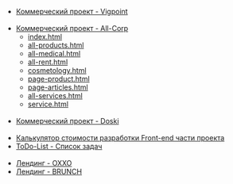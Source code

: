 <body>
    <ul> <!--Список-->
        <li><a href="https://denis-snitko.github.io/vigpoint/" target="_blank">Коммерческий проект - Vigpoint</a></li>
		<br>
        <li><a href="https://denis-snitko.github.io/all-corp/" target="_blank">Коммерческий проект - All-Corp</a>
			<ul>
				<li><a href="https://denis-snitko.github.io/all-corp/index.html">index.html</a></li>
				<li><a href="https://denis-snitko.github.io/all-corp/all-products.html">all-products.html</a></li>
				<li><a href="https://denis-snitko.github.io/all-corp/all-medical.html">all-medical.html</a></li>
				<li><a href="https://denis-snitko.github.io/all-corp/all-rent.html">all-rent.html</a></li>
				<li><a href="https://denis-snitko.github.io/all-corp/cosmetology.html">cosmetology.html</a></li>
				<li><a href="https://denis-snitko.github.io/all-corp/page-product.html">page-product.html</a></li>
				<li><a href="https://denis-snitko.github.io/all-corp/page-articles.html">page-articles.html</a></li>
				<li><a href="https://denis-snitko.github.io/all-corp/all-services.html">all-services.html</a></li>
        		<li><a href="https://denis-snitko.github.io/all-corp/service.html">service.html</a></li>
			</ul> 
		</li>
		<br>
        <li><a href="https://denis-snitko.github.io/pr-doski/" target="_blank">Коммерческий проект - Doski</a></li>
	 <br>
	 <li><a href="https://denis-snitko.github.io/calculator/" target="_blank">Калькулятор стоимости разработки Front-end части проекта</a></li>
	 <li><a href="https://denis-snitko.github.io/todo-list/" target="_blank">ToDo-List - Список задач</a></li>
	<br>
	<li><a href="https://denis-snitko.github.io/pr-oxxo/" target="_blank">Лендинг - OXXO</a></li>
        <li><a href="https://denis-snitko.github.io/pr-brunch/" target="_blank">Лендинг - BRUNCH</a></li>
    </ul>
</body>

